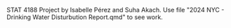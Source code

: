 STAT 4188 Project by Isabelle Pérez and Suha Akach.
Use file "2024 NYC - Drinking Water Disturbution Report.qmd" to see work.